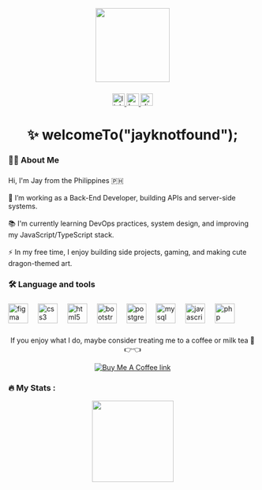 <div align="center">
  <img height="150" src="https://media3.giphy.com/media/v1.Y2lkPTc5MGI3NjExZHM0aGp0dXFkMG1hOGE4cTEzY3ZvOGNtN3p1a2duZ2x6dzFrdWViNyZlcD12MV9pbnRlcm5hbF9naWZfYnlfaWQmY3Q9Zw/DbXSzkKLzy96e3uukf/giphy.gif"  />
</div>

###

<div align="center">
  <a href="https://www.linkedin.com/in/jmrmrtnz" target="_blank" rel="noopener noreferrer">
    <img src="https://img.shields.io/static/v1?message=LinkedIn&logo=linkedin&label=&color=0077B5&logoColor=white&labelColor=&style=for-the-badge" height="25" alt="linkedin logo" />
  </a>

  <a href="https://www.behance.net/" target="_blank" rel="noopener noreferrer">
    <img src="https://img.shields.io/static/v1?message=Behance&logo=behance&label=&color=1769ff&logoColor=white&labelColor=&style=for-the-badge" height="25" alt="behance logo" />
  </a>

  <a href="https://discord.com/users/jayknotfound" target="_blank" rel="noopener noreferrer">
    <img src="https://img.shields.io/static/v1?message=Discord&logo=discord&label=&color=7289DA&logoColor=white&labelColor=&style=for-the-badge" height="25" alt="discord logo" />
  </a>
</div>


###

<h1 align="center">✨ welcomeTo("jayknotfound");</h1>

###

<h3 align="left">👩‍💻  About Me</h3>

###

<p align="left">Hi, I'm Jay from the Philippines 🇵🇭<br><br>🔭 I’m working as a Back-End Developer, building APIs and server-side systems.<br><br>📚 I'm currently learning DevOps practices, system design, and improving my JavaScript/TypeScript stack.<br><br>⚡ In my free time, I enjoy building side projects, gaming, and making cute dragon-themed art.</p>

###

<h3 align="left">🛠 Language and tools</h3>

###

<div align="left">
  <img src="https://cdn.jsdelivr.net/gh/devicons/devicon/icons/figma/figma-original.svg" height="40" alt="figma logo"  />
  <img width="12" />
  <img src="https://cdn.jsdelivr.net/gh/devicons/devicon/icons/css3/css3-original.svg" height="40" alt="css3 logo"  />
  <img width="12" />
  <img src="https://cdn.jsdelivr.net/gh/devicons/devicon/icons/html5/html5-original.svg" height="40" alt="html5 logo"  />
  <img width="12" />
  <img src="https://cdn.jsdelivr.net/gh/devicons/devicon/icons/bootstrap/bootstrap-original.svg" height="40" alt="bootstrap logo"  />
  <img width="12" />
  <img src="https://cdn.jsdelivr.net/gh/devicons/devicon/icons/postgresql/postgresql-original.svg" height="40" alt="postgresql logo"  />
  <img width="12" />
  <img src="https://cdn.jsdelivr.net/gh/devicons/devicon/icons/mysql/mysql-original.svg" height="40" alt="mysql logo"  />
  <img width="12" />
  <img src="https://cdn.jsdelivr.net/gh/devicons/devicon/icons/javascript/javascript-original.svg" height="40" alt="javascript logo"  />
  <img width="12" />
  <img src="https://cdn.jsdelivr.net/gh/devicons/devicon/icons/php/php-original.svg" height="40" alt="php logo"  />
</div>

###

<p align="center"> If you enjoy what I do, maybe consider treating me to a coffee or milk tea 🥺👉👈 </p> <p align="center"> <a href="https://buymeacoffee.com/jayknotfound" target="_blank"> <img src="https://img.shields.io/badge/Buy%20Me%20a%20Coffee-lightblue?style=for-the-badge&logo=buymeacoffee&logoColor=white" alt="Buy Me A Coffee link" /> </a> </p>

###

<h3 align="left">🔥   My Stats :</h3>

<p align="center"> <img src="https://github-readme-stats.vercel.app/api?username=jayknotfound&show_icons=true&theme=tokyonight&title_color=89CFF0&icon_color=89CFF0&text_color=ffffff&bg_color=0d1117" height="165" /> 

###
